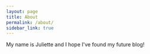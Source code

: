 ```yaml
---
layout: page
title: About
permalink: /about/
sidebar_link: true
---
```


My name is Juliette and I hope I've found my future blog!
